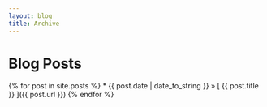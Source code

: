 ```yaml
---
layout: blog
title: Archive
---
```


# Blog Posts

<div style="margin-left:auto; margin-right:auto;">
{% for post in site.posts %}
  * {{ post.date | date_to_string }} &raquo; [ {{ post.title }} ]({{ post.url }})
{% endfor %}
</div>